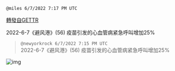 
`@miles 6/7/2022 7:17 PM UTC`

[轉發自GETTR](https://gettr.com/post/p1d39pd4151)

2022-6-7《避风港》(56)  疫苗引发的心血管病紧急呼叫增加25%

> `@newyorkrock 6/7/2022 7:15 PM UTC`<br/>2022-6-7《避风港》(56)  疫苗引发的心血管病紧急呼叫增加25%


![img](https://media.gettr.com/group9/origin/2022/05/31/19/0f6b1c09-d042-a300-497e-307ff77f178a/6383d6c383a688bc0ce747d8282e44b3.jpeg)
